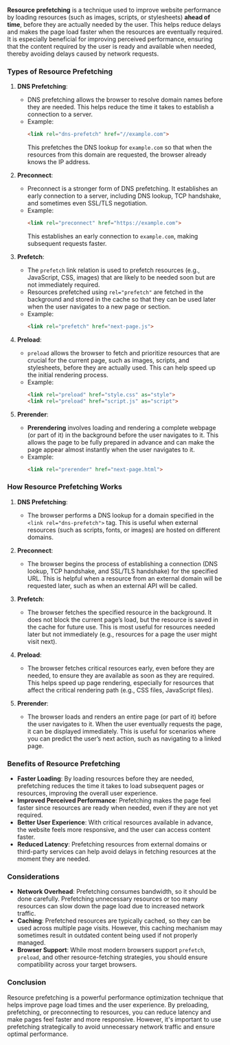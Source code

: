 **Resource prefetching** is a technique used to improve website performance by loading resources (such as images, scripts, or stylesheets) **ahead of time**, before they are actually needed by the user. This helps reduce delays and makes the page load faster when the resources are eventually required. It is especially beneficial for improving perceived performance, ensuring that the content required by the user is ready and available when needed, thereby avoiding delays caused by network requests.

### Types of Resource Prefetching

1. **DNS Prefetching**:
   - DNS prefetching allows the browser to resolve domain names before they are needed. This helps reduce the time it takes to establish a connection to a server.
   - Example:
     ```html
     <link rel="dns-prefetch" href="//example.com">
     ```
     This prefetches the DNS lookup for `example.com` so that when the resources from this domain are requested, the browser already knows the IP address.

2. **Preconnect**:
   - Preconnect is a stronger form of DNS prefetching. It establishes an early connection to a server, including DNS lookup, TCP handshake, and sometimes even SSL/TLS negotiation.
   - Example:
     ```html
     <link rel="preconnect" href="https://example.com">
     ```
     This establishes an early connection to `example.com`, making subsequent requests faster.

3. **Prefetch**:
   - The `prefetch` link relation is used to prefetch resources (e.g., JavaScript, CSS, images) that are likely to be needed soon but are not immediately required.
   - Resources prefetched using `rel="prefetch"` are fetched in the background and stored in the cache so that they can be used later when the user navigates to a new page or section.
   - Example:
     ```html
     <link rel="prefetch" href="next-page.js">
     ```

4. **Preload**:
   - `preload` allows the browser to fetch and prioritize resources that are crucial for the current page, such as images, scripts, and stylesheets, before they are actually used. This can help speed up the initial rendering process.
   - Example:
     ```html
     <link rel="preload" href="style.css" as="style">
     <link rel="preload" href="script.js" as="script">
     ```

5. **Prerender**:
   - **Prerendering** involves loading and rendering a complete webpage (or part of it) in the background before the user navigates to it. This allows the page to be fully prepared in advance and can make the page appear almost instantly when the user navigates to it.
   - Example:
     ```html
     <link rel="prerender" href="next-page.html">
     ```

### How Resource Prefetching Works

1. **DNS Prefetching**: 
   - The browser performs a DNS lookup for a domain specified in the `<link rel="dns-prefetch">` tag. This is useful when external resources (such as scripts, fonts, or images) are hosted on different domains.

2. **Preconnect**:
   - The browser begins the process of establishing a connection (DNS lookup, TCP handshake, and SSL/TLS handshake) for the specified URL. This is helpful when a resource from an external domain will be requested later, such as when an external API will be called.

3. **Prefetch**:
   - The browser fetches the specified resource in the background. It does not block the current page’s load, but the resource is saved in the cache for future use. This is most useful for resources needed later but not immediately (e.g., resources for a page the user might visit next).

4. **Preload**:
   - The browser fetches critical resources early, even before they are needed, to ensure they are available as soon as they are required. This helps speed up page rendering, especially for resources that affect the critical rendering path (e.g., CSS files, JavaScript files).

5. **Prerender**:
   - The browser loads and renders an entire page (or part of it) before the user navigates to it. When the user eventually requests the page, it can be displayed immediately. This is useful for scenarios where you can predict the user’s next action, such as navigating to a linked page.

### Benefits of Resource Prefetching

- **Faster Loading**: By loading resources before they are needed, prefetching reduces the time it takes to load subsequent pages or resources, improving the overall user experience.
- **Improved Perceived Performance**: Prefetching makes the page feel faster since resources are ready when needed, even if they are not yet required.
- **Better User Experience**: With critical resources available in advance, the website feels more responsive, and the user can access content faster.
- **Reduced Latency**: Prefetching resources from external domains or third-party services can help avoid delays in fetching resources at the moment they are needed.

### Considerations

- **Network Overhead**: Prefetching consumes bandwidth, so it should be done carefully. Prefetching unnecessary resources or too many resources can slow down the page load due to increased network traffic.
- **Caching**: Prefetched resources are typically cached, so they can be used across multiple page visits. However, this caching mechanism may sometimes result in outdated content being used if not properly managed.
- **Browser Support**: While most modern browsers support `prefetch`, `preload`, and other resource-fetching strategies, you should ensure compatibility across your target browsers.

### Conclusion

Resource prefetching is a powerful performance optimization technique that helps improve page load times and the user experience. By preloading, prefetching, or preconnecting to resources, you can reduce latency and make pages feel faster and more responsive. However, it's important to use prefetching strategically to avoid unnecessary network traffic and ensure optimal performance.